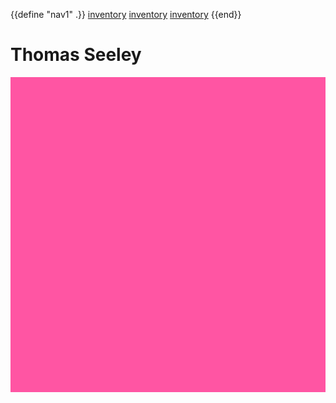 {{define "nav1" .}}
<a href="/site/home">inventory</a>
<a href="/site/home">inventory</a>
<a href="/site/home">inventory</a>
{{end}}

# Thomas Seeley



![maui pink](/assets/images/maui.jpg)